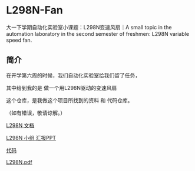 # L298N-Fan
大一下学期自动化实验室小课题：L298N变速风扇｜A small topic in the automation laboratory in the second semester of freshmen: L298N variable speed fan.

## 简介
在开学第六周的时候，我们自动化实验室给我们留了任务，

其中给到我的是 做一个用L298N驱动的变速风扇

这个仓库，是我做这个项目所找到的资料 和 代码仓库。
  
（如有错误，敬请谅解。）

[L298N 文档](https://github.com/yanboishere/L298N-Fan/blob/master/%E7%9B%B8%E5%85%B3%E8%B5%84%E6%96%99/L298N.pdf)

[L298N 小组 汇报PPT](https://github.com/yanboishere/L298N-Fan/tree/master/%E5%81%9A%E8%AF%A5%E9%A1%B9%E7%9B%AE%E5%89%8D%E7%9A%84%E8%AF%BE%E9%A2%98%E6%B1%87%E6%8A%A5%E6%97%B6%E7%94%A8%E5%88%B0%E7%9A%84PPT)

[代码](https://github.com/yanboishere/L298N-Fan/blob/master/code/main.c)

[L298N.pdf](https://github.com/yanboishere/L298N-Fan/files/11040577/L298N.pdf)
